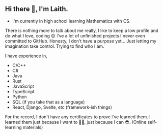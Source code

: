 ## Hi there 👋, I'm Laith.

- I'm currently in high school learning Mathematics with CS.

There is nothing more to talk about me really, I like to keep a low profile and do what I love, coding 😊
I've a lot of unfinished projects I never even committed to GitHub. Honesty, I don't have a purpose yet...
Just letting my imagination take control. Trying to find who I am.

I have experience in,
- C/C++
- C#
- Java
- Rust
- JavaScript
- TypeScript
- Python
- SQL (if you take that as a language)
- React, Django, Svelte, etc (framework-ish things)

For the record, I don't have any certificates to prove I've learned them. I learned them just because I want to 🤷‍♂️, just because I can 😎. (Online self-learning materials)

<!--
**LasithBhagya/LasithBhagya** is a ✨ _special_ ✨ repository because its `README.md` (this file) appears on your GitHub profile.

Here are some ideas to get you started:

- 🔭 I’m currently working on ...
- 🌱 I’m currently learning ...
- 👯 I’m looking to collaborate on ...
- 🤔 I’m looking for help with ...
- 💬 Ask me about ...
- 📫 How to reach me: ...
- 😄 Pronouns: ...
- ⚡ Fun fact: ...
-->
